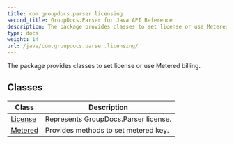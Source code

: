 ```yaml
---
title: com.groupdocs.parser.licensing
second_title: GroupDocs.Parser for Java API Reference
description: The package provides classes to set license or use Metered billing.
type: docs
weight: 14
url: /java/com.groupdocs.parser.licensing/
---
```


The package provides classes to set license or use Metered billing.


## Classes

| Class | Description |
| --- | --- |
| [License](../com.groupdocs.parser.licensing/license) | Represents GroupDocs.Parser license. |
| [Metered](../com.groupdocs.parser.licensing/metered) | Provides methods to set metered key. |
